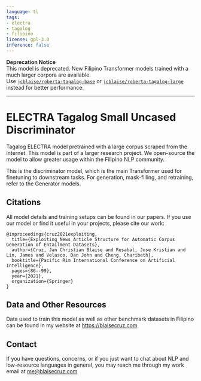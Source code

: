 ```yaml
---
language: tl
tags:
- electra
- tagalog
- filipino
license: gpl-3.0
inference: false
---
```


**Deprecation Notice**  
This model is deprecated. New Filipino Transformer models trained with a much larger corpora are available.  
Use [`jcblaise/roberta-tagalog-base`](https://huggingface.co/jcblaise/roberta-tagalog-base) or [`jcblaise/roberta-tagalog-large`](https://huggingface.co/jcblaise/roberta-tagalog-large) instead for better performance.

---

# ELECTRA Tagalog Small Uncased Discriminator
Tagalog ELECTRA model pretrained with a large corpus scraped from the internet. This model is part of a larger research project. We open-source the model to allow greater usage within the Filipino NLP community.

This is the discriminator model, which is the main Transformer used for finetuning to downstream tasks. For generation, mask-filling, and retraining, refer to the Generator models.

## Citations
All model details and training setups can be found in our papers. If you use our model or find it useful in your projects, please cite our work:

```
@inproceedings{cruz2021exploiting,
  title={Exploiting News Article Structure for Automatic Corpus Generation of Entailment Datasets},
  author={Cruz, Jan Christian Blaise and Resabal, Jose Kristian and Lin, James and Velasco, Dan John and Cheng, Charibeth},
  booktitle={Pacific Rim International Conference on Artificial Intelligence},
  pages={86--99},
  year={2021},
  organization={Springer}
}
```

## Data and Other Resources
Data used to train this model as well as other benchmark datasets in Filipino can be found in my website at https://blaisecruz.com

## Contact
If you have questions, concerns, or if you just want to chat about NLP and low-resource languages in general, you may reach me through my work email at me@blaisecruz.com
